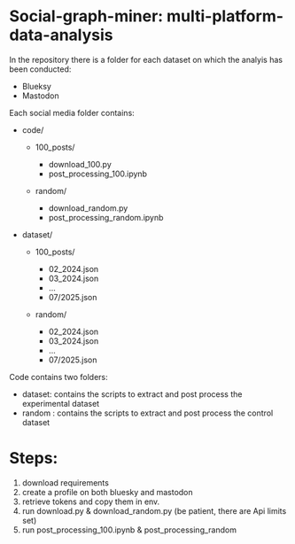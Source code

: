 # Social-graph-miner: multi-platform-data-analysis

In the repository there is a folder for each dataset on which the analyis has been conducted: 
- Blueksy
- Mastodon

Each social media folder contains: 
- code/
  - 100_posts/
    - download_100.py
    - post_processing_100.ipynb
      
  - random/  
    - download_random.py
    - post_processing_random.ipynb

- dataset/
  - 100_posts/
    - 02_2024.json
    - 03_2024.json
    - ...
    - 07/2025.json
      
  - random/
    - 02_2024.json
    - 03_2024.json
    - ...
    - 07/2025.json
      
Code contains two folders: 
- dataset: contains the scripts to extract and post process the experimental dataset
- random : contains the scripts to extract and post process the control dataset 

# Steps: 
1. download requirements
2. create a profile on both bluesky and mastodon
3. retrieve tokens and copy them in env.
4. run download.py & download_random.py (be patient, there are Api limits set)
5. run post_processing_100.ipynb & post_processing_random

   


  
